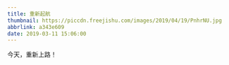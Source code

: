 ```yaml
---
title: 重新起航
thumbnail: https://piccdn.freejishu.com/images/2019/04/19/PnhrNU.jpg
abbrlink: a343e609
date: 2019-03-11 15:06:00
---
```


今天，重新上路！
